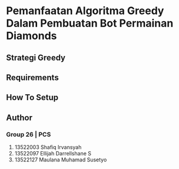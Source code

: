 # Pemanfaatan Algoritma Greedy Dalam Pembuatan Bot Permainan Diamonds

## Strategi Greedy

## Requirements

## How To Setup

## Author 

### Group 26 | PCS

1. 13522003	Shafiq Irvansyah
2. 13522097	Ellijah Darrellshane S
3. 13522127	Maulana Muhamad Susetyo
